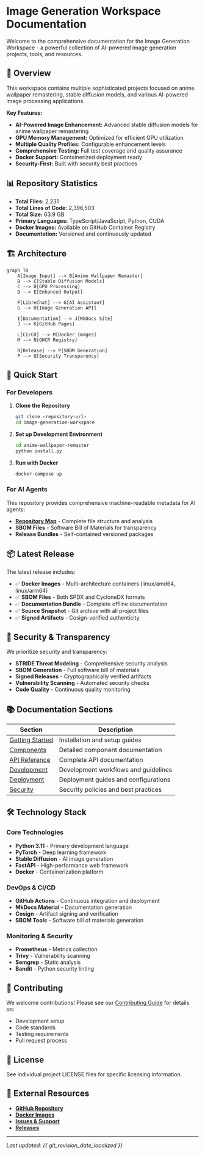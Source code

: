 # Image Generation Workspace Documentation

Welcome to the comprehensive documentation for the Image Generation Workspace - a powerful collection of AI-powered image generation projects, tools, and resources.

## 🚀 Overview

This workspace contains multiple sophisticated projects focused on anime wallpaper remastering, stable diffusion models, and various AI-powered image processing applications.

**Key Features:**
- **AI-Powered Image Enhancement:** Advanced stable diffusion models for anime wallpaper remastering
- **GPU Memory Management:** Optimized for efficient GPU utilization
- **Multiple Quality Profiles:** Configurable enhancement levels
- **Comprehensive Testing:** Full test coverage and quality assurance
- **Docker Support:** Containerized deployment ready
- **Security-First:** Built with security best practices

## 📊 Repository Statistics

- **Total Files:** 2,231
- **Total Lines of Code:** 2,396,503
- **Total Size:** 63.9 GB
- **Primary Languages:** TypeScript/JavaScript, Python, CUDA
- **Docker Images:** Available on GitHub Container Registry
- **Documentation:** Versioned and continuously updated

## 🏗️ Architecture

```mermaid
graph TB
    A[Image Input] --> B[Anime Wallpaper Remaster]
    B --> C[Stable Diffusion Models]
    C --> D[GPU Processing]
    D --> E[Enhanced Output]
    
    F[LibreChat] --> G[AI Assistant]
    G --> H[Image Generation API]
    
    I[Documentation] --> J[MkDocs Site]
    J --> K[GitHub Pages]
    
    L[CI/CD] --> M[Docker Images]
    M --> N[GHCR Registry]
    
    O[Release] --> P[SBOM Generation]
    P --> Q[Security Transparency]
```

## 🎯 Quick Start

### For Developers

1. **Clone the Repository**
   ```bash
   git clone <repository-url>
   cd image-generation-workspace
   ```

2. **Set up Development Environment**
   ```bash
   cd anime-wallpaper-remaster
   python install.py
   ```

3. **Run with Docker**
   ```bash
   docker-compose up
   ```

### For AI Agents

This repository provides comprehensive machine-readable metadata for AI agents:

- **[Repository Map](artifacts/repo-map.json)** - Complete file structure and analysis
- **SBOM Files** - Software Bill of Materials for transparency
- **Release Bundles** - Self-contained versioned packages

## 📦 Latest Release

The latest release includes:

- ✅ **Docker Images** - Multi-architecture containers (linux/amd64, linux/arm64)
- ✅ **SBOM Files** - Both SPDX and CycloneDX formats
- ✅ **Documentation Bundle** - Complete offline documentation
- ✅ **Source Snapshot** - Git archive with all project files
- ✅ **Signed Artifacts** - Cosign-verified authenticity

## 🔐 Security & Transparency

We prioritize security and transparency:

- **STRIDE Threat Modeling** - Comprehensive security analysis
- **SBOM Generation** - Full software bill of materials
- **Signed Releases** - Cryptographically verified artifacts
- **Vulnerability Scanning** - Automated security checks
- **Code Quality** - Continuous quality monitoring

## 📚 Documentation Sections

| Section | Description |
|---------|-------------|
| [Getting Started](getting-started/overview.md) | Installation and setup guides |
| [Components](components/architecture.md) | Detailed component documentation |
| [API Reference](api/overview.md) | Complete API documentation |
| [Development](development/setup.md) | Development workflows and guidelines |
| [Deployment](deployment/docker.md) | Deployment guides and configurations |
| [Security](security/overview.md) | Security policies and best practices |

## 🛠️ Technology Stack

### Core Technologies
- **Python 3.11** - Primary development language
- **PyTorch** - Deep learning framework
- **Stable Diffusion** - AI image generation
- **FastAPI** - High-performance web framework
- **Docker** - Containerization platform

### DevOps & CI/CD
- **GitHub Actions** - Continuous integration and deployment
- **MkDocs Material** - Documentation generation
- **Cosign** - Artifact signing and verification
- **SBOM Tools** - Software bill of materials generation

### Monitoring & Security
- **Prometheus** - Metrics collection
- **Trivy** - Vulnerability scanning
- **Semgrep** - Static analysis
- **Bandit** - Python security linting

## 🤝 Contributing

We welcome contributions! Please see our [Contributing Guide](development/contributing.md) for details on:

- Development setup
- Code standards
- Testing requirements
- Pull request process

## 📄 License

See individual project LICENSE files for specific licensing information.

## 🔗 External Resources

- **[GitHub Repository](https://github.com/your-username/image-generation-workspace)**
- **[Docker Images](https://github.com/your-username/image-generation-workspace/pkgs/container/image-generation-workspace)**
- **[Issues & Support](https://github.com/your-username/image-generation-workspace/issues)**
- **[Releases](https://github.com/your-username/image-generation-workspace/releases)**

---

*Last updated: {{ git_revision_date_localized }}*
